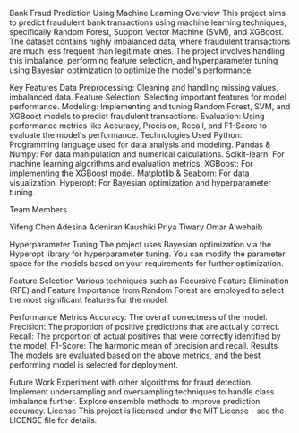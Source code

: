 Bank Fraud Prediction Using Machine Learning
Overview
This project aims to predict fraudulent bank transactions using machine learning techniques, specifically Random Forest, Support Vector Machine (SVM), and XGBoost. The dataset contains highly imbalanced data, where fraudulent transactions are much less frequent than legitimate ones. The project involves handling this imbalance, performing feature selection, and hyperparameter tuning using Bayesian optimization to optimize the model's performance.

Key Features
Data Preprocessing: Cleaning and handling missing values, imbalanced data.
Feature Selection: Selecting important features for model performance.
Modeling: Implementing and tuning Random Forest, SVM, and XGBoost models to predict fraudulent transactions.
Evaluation: Using performance metrics like Accuracy, Precision, Recall, and F1-Score to evaluate the model's performance.
Technologies Used
Python: Programming language used for data analysis and modeling.
Pandas & Numpy: For data manipulation and numerical calculations.
Scikit-learn: For machine learning algorithms and evaluation metrics.
XGBoost: For implementing the XGBoost model.
Matplotlib & Seaborn: For data visualization.
Hyperopt: For Bayesian optimization and hyperparameter tuning.

Team Members

Yifeng Chen
Adesina Adeniran
Kaushiki Priya Tiwary
Omar Alwehaib


Hyperparameter Tuning
The project uses Bayesian optimization via the Hyperopt library for hyperparameter tuning. You can modify the parameter space for the models based on your requirements for further optimization.

Feature Selection
Various techniques such as Recursive Feature Elimination (RFE) and Feature Importance from Random Forest are employed to select the most significant features for the model.

Performance Metrics
Accuracy: The overall correctness of the model.
Precision: The proportion of positive predictions that are actually correct.
Recall: The proportion of actual positives that were correctly identified by the model.
F1-Score: The harmonic mean of precision and recall.
Results
The models are evaluated based on the above metrics, and the best performing model is selected for deployment.

Future Work
Experiment with other algorithms for fraud detection.
Implement undersampling and oversampling techniques to handle class imbalance further.
Explore ensemble methods to improve prediction accuracy.
License
This project is licensed under the MIT License - see the LICENSE file for details.

